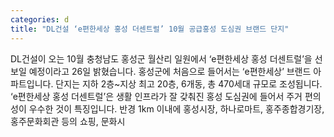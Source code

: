 ```yaml
---
categories: d
title: "DL건설 ‘e편한세상 홍성 더센트럴’ 10월 공급홍성 도심권 브랜드 단지"
---
```

DL건설이 오는 10월 충청남도 홍성군 월산리 일원에서 &lsquo;e편한세상 홍성 더센트럴&rsquo;을 선보일 예정이라고 26일 밝혔습니다. 홍성군에 처음으로 들어서는 &lsquo;e편한세상&rsquo; 브랜드 아파트입니다. 단지는 지하 2층~지상 최고 20층, 6개동, 총 470세대 규모로 조성됩니다. &lsquo;e편한세상 홍성 더센트럴&rsquo;은 생활 인프라가 잘 갖춰진 홍성 도심권에 들어서 주거 편의성이 우수한 것이 특징입니다. 반경 1km 이내에 홍성시장, 하나로마트, 홍주종합경기장, 홍주문화회관 등의 쇼핑, 문화시